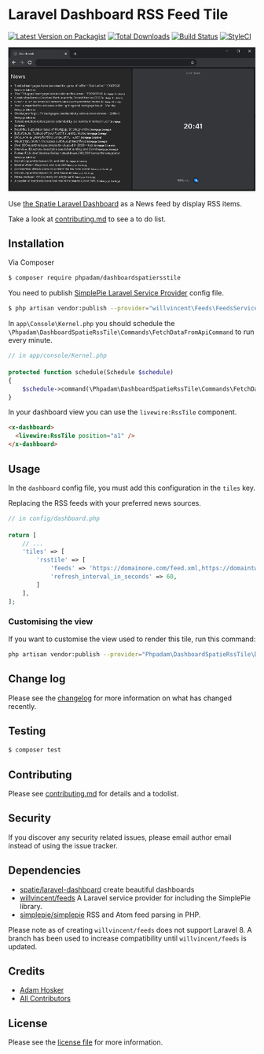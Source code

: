 # Laravel Dashboard RSS Feed Tile

[![Latest Version on Packagist][ico-version]][link-packagist]
[![Total Downloads][ico-downloads]][link-downloads]
[![Build Status][ico-travis]][link-travis]
[![StyleCI][ico-styleci]][link-styleci]

![Preview](docs/example.png)

Use [the Spatie Laravel Dashboard](https://docs.spatie.be/laravel-dashboard) as a News feed by display RSS items.

Take a look at [contributing.md](contributing.md) to see a to do list.

## Installation

Via Composer

``` bash
$ composer require phpadam/dashboardspatiersstile
```

You need to publish [SimplePie Laravel Service Provider](https://github.com/willvincent/Feeds) config file.

``` bash
$ php artisan vendor:publish --provider="willvincent\Feeds\FeedsServiceProvider"
```

In `app\Console\Kernel.php` you should schedule the `\Phpadam\DashboardSpatieRssTile\Commands\FetchDataFromApiCommand` to run every minute.

```php
// in app/console/Kernel.php

protected function schedule(Schedule $schedule)
{
    $schedule->command(\Phpadam\DashboardSpatieRssTile\Commands\FetchDataFromApiCommand::class)->everyMinute();
}
```

In your dashboard view you can use the `livewire:RssTile` component.

```html
<x-dashboard>
  <livewire:RssTile position="a1" />
</x-dashboard>
```

## Usage

In the `dashboard` config file, you must add this configuration in the `tiles` key.

Replacing the RSS feeds with your preferred news sources.

```php
// in config/dashboard.php

return [
    // ...
    'tiles' => [
        'rsstile' => [
            'feeds' => 'https://domainone.com/feed.xml,https://domaintwo.com/feed.xml',
            'refresh_interval_in_seconds' => 60,
        ]
    ],
];
```


### Customising the view

If you want to customise the view used to render this tile, run this command:

```bash
php artisan vendor:publish --provider="Phpadam\DashboardSpatieRssTile\DashboardSpatieRssTileServiceProvider" --tag="DashboardSpatieRssTile-views"
```


## Change log

Please see the [changelog](changelog.md) for more information on what has changed recently.

## Testing

``` bash
$ composer test
```

## Contributing

Please see [contributing.md](contributing.md) for details and a todolist.

## Security

If you discover any security related issues, please email author email instead of using the issue tracker.

## Dependencies
- [spatie/laravel-dashboard](https://github.com/spatie/laravel-dashboard) create beautiful dashboards
- [willvincent/feeds](https://github.com/willvincent/feeds/) A Laravel service provider for including the SimplePie library.
- [simplepie/simplepie](https://github.com/simplepie/simplepie) RSS and Atom feed parsing in PHP.

Please note as of creating `willvincent/feeds` does not support Laravel 8. A branch has been used to increase compatibility until `willvincent/feeds` is updated.

## Credits

- [Adam Hosker][link-author]
- [All Contributors][link-contributors]

## License

Please see the [license file](license.md) for more information.

[ico-version]: https://img.shields.io/packagist/v/phpadam/dashboardspatiersstile.svg?style=flat-square
[ico-downloads]: https://img.shields.io/packagist/dt/phpadam/dashboardspatiersstile.svg?style=flat-square
[ico-travis]: https://img.shields.io/travis/phpadam/dashboardspatiersstile/master.svg?style=flat-square
[ico-styleci]: https://styleci.io/repos/12345678/shield

[link-packagist]: https://packagist.org/packages/phpadam/dashboardspatiersstile
[link-downloads]: https://packagist.org/packages/phpadam/dashboardspatiersstile
[link-travis]: https://travis-ci.org/phpadam/dashboardspatiersstile
[link-styleci]: https://styleci.io/repos/12345678
[link-author]: https://github.com/phpadam
[link-contributors]: ../../contributors
